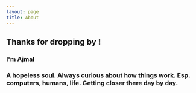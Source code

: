 ```yaml
---
layout: page
title: About
---
```


## Thanks for dropping by !
### I'm Ajmal
### A hopeless soul. Always curious about how things work. Esp. computers, humans, life. Getting closer there day by day.  
